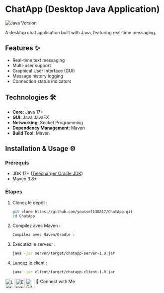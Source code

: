 # ChatApp (Desktop Java Application)

![Java Version](https://img.shields.io/badge/Java-17%2B-orange)

A desktop chat application built with Java, featuring real-time messaging.

## Features ✨
- Real-time text messaging
- Multi-user support
- Graphical User Interface (GUI)
- Message history logging
- Connection status indicators

## Technologies 🛠️
- **Core**: Java 17+
- **GUI**: Java JavaFX 
- **Networking**: Socket Programming
- **Dependency Management**: Maven
- **Build Tool**: Maven

## Installation & Usage ⚙️

### Prérequis
- JDK 17+ ([Télécharger Oracle JDK](https://www.oracle.com/java/technologies/downloads/))
- Maven 3.8+

### Étapes
1. Clonez le dépôt :
    ```bash
    git clone https://github.com/youssef130817/ChatApp.git
    cd ChatApp
2. Compilez avec Maven :
    ```bash
    Compilez avec Maven/Gradle :
3. Exécutez le serveur :
    ```bash
    java -jar server/target/chatapp-server-1.0.jar
4. Lancez le client :
    ```bash
    java -jar client/target/chatapp-client-1.0.jar

🤝 Connect with Me
<a href="https://www.linkedin.com/in/kassimi-youssef-dev/"> <img align="left" alt="LinkedIn" width="30px" src="https://cdn.jsdelivr.net/npm/simple-icons@v3/icons/linkedin.svg"/> </a> 
<a href="mailto:youssefkassimi669@gmail.com"> <img align="left" alt="Email" width="30px" src="https://cdn.jsdelivr.net/npm/simple-icons@v3/icons/gmail.svg"/> </a> 
<a href="https://github.com/youssef130817"> <img align="left" alt="GitHub" width="30px" src="https://cdn.jsdelivr.net/npm/simple-icons@v3/icons/github.svg"/> </a>
